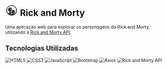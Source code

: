 <h1 align="start">
  <img src="images/RICK_MORTY_ICON-01.svg" alt="Rick and Morty Logo" width="40" />
  Rick and Morty 
</h1>

Uma aplicação web para explorar os personagens do Rick and Morty, utilizando a [Rick and Morty API](https://rickandmortyapi.com/).

## Tecnologias Utilizadas

![HTML5](https://img.shields.io/badge/HTML5-E34F26?style=for-the-badge&logo=html5&logoColor=white)
![CSS3](https://img.shields.io/badge/CSS3-1572B6?style=for-the-badge&logo=css3&logoColor=white)
![JavaScript](https://img.shields.io/badge/JavaScript-F7DF1E?style=for-the-badge&logo=javascript&logoColor=black)
![Bootstrap](https://img.shields.io/badge/Bootstrap_5-7952B3?style=for-the-badge&logo=bootstrap&logoColor=white)
![Axios](https://img.shields.io/badge/Axios-5A29E4?style=for-the-badge&logo=axios&logoColor=white)
![Rick and Morty API](https://img.shields.io/badge/API-Rick_and_Morty-00BFFF?style=for-the-badge)

